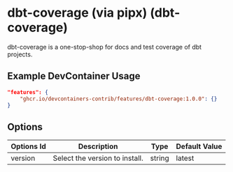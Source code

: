 
# dbt-coverage (via pipx) (dbt-coverage)

dbt-coverage is a one-stop-shop for docs and test coverage of dbt projects.

## Example DevContainer Usage

```json
"features": {
    "ghcr.io/devcontainers-contrib/features/dbt-coverage:1.0.0": {}
}
```

## Options

| Options Id | Description | Type | Default Value |
|-----|-----|-----|-----|
| version | Select the version to install. | string | latest |


